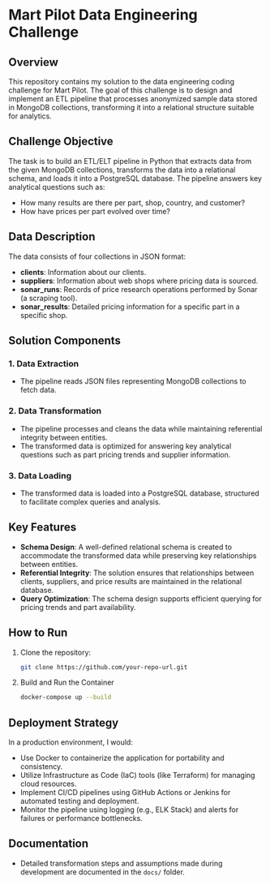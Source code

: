 # Mart Pilot Data Engineering Challenge

## Overview

This repository contains my solution to the data engineering coding challenge for Mart Pilot. The goal of this challenge is to design and implement an ETL pipeline that processes anonymized sample data stored in MongoDB collections, transforming it into a relational structure suitable for analytics.

## Challenge Objective

The task is to build an ETL/ELT pipeline in Python that extracts data from the given MongoDB collections, transforms the data into a relational schema, and loads it into a PostgreSQL database. The pipeline answers key analytical questions such as:

- How many results are there per part, shop, country, and customer?
- How have prices per part evolved over time?

## Data Description

The data consists of four collections in JSON format:

- **clients**: Information about our clients.
- **suppliers**: Information about web shops where pricing data is sourced.
- **sonar_runs**: Records of price research operations performed by Sonar (a scraping tool).
- **sonar_results**: Detailed pricing information for a specific part in a specific shop.

## Solution Components

### 1. Data Extraction
- The pipeline reads JSON files representing MongoDB collections  to fetch data.

### 2. Data Transformation
- The pipeline processes and cleans the data while maintaining referential integrity between entities.
- The transformed data is optimized for answering key analytical questions such as part pricing trends and supplier information.

### 3. Data Loading
- The transformed data is loaded into a PostgreSQL database, structured to facilitate complex queries and analysis.

## Key Features

- **Schema Design**: A well-defined relational schema is created to accommodate the transformed data while preserving key relationships between entities.
- **Referential Integrity**: The solution ensures that relationships between clients, suppliers, and price results are maintained in the relational database.
- **Query Optimization**: The schema design supports efficient querying for pricing trends and part availability.

## How to Run

1. Clone the repository:
    ```bash
    git clone https://github.com/your-repo-url.git
    ```

2. Build and Run the Container
    ```bash
   docker-compose up --build

    ```


## Deployment Strategy

In a production environment, I would:

- Use Docker to containerize the application for portability and consistency.
- Utilize Infrastructure as Code (IaC) tools (like Terraform) for managing cloud resources.
- Implement CI/CD pipelines using GitHub Actions or Jenkins for automated testing and deployment.
- Monitor the pipeline using logging (e.g., ELK Stack) and alerts for failures or performance bottlenecks.

## Documentation

- Detailed transformation steps and assumptions made during development are documented in the `docs/` folder.



